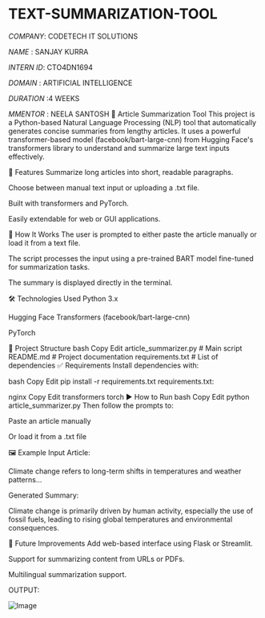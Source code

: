 # TEXT-SUMMARIZATION-TOOL

*COMPANY*: CODETECH IT SOLUTIONS

*NAME* : SANJAY KURRA

*INTERN ID*: CTO4DN1694

*DOMAIN* : ARTIFICIAL INTELLIGENCE

*DURATION* :4 WEEKS

*MMENTOR* : NEELA SANTOSH
📝 Article Summarization Tool
This project is a Python-based Natural Language Processing (NLP) tool that automatically generates concise summaries from lengthy articles. It uses a powerful transformer-based model (facebook/bart-large-cnn) from Hugging Face's transformers library to understand and summarize large text inputs effectively.

🚀 Features
Summarize long articles into short, readable paragraphs.

Choose between manual text input or uploading a .txt file.

Built with transformers and PyTorch.

Easily extendable for web or GUI applications.

📌 How It Works
The user is prompted to either paste the article manually or load it from a text file.

The script processes the input using a pre-trained BART model fine-tuned for summarization tasks.

The summary is displayed directly in the terminal.

🛠 Technologies Used
Python 3.x

Hugging Face Transformers (facebook/bart-large-cnn)

PyTorch

📂 Project Structure
bash
Copy
Edit
article_summarizer.py    # Main script
README.md                # Project documentation
requirements.txt         # List of dependencies
✅ Requirements
Install dependencies with:

bash
Copy
Edit
pip install -r requirements.txt
requirements.txt:

nginx
Copy
Edit
transformers
torch
▶️ How to Run
bash
Copy
Edit
python article_summarizer.py
Then follow the prompts to:

Paste an article manually

Or load it from a .txt file

🖼 Example
Input Article:

Climate change refers to long-term shifts in temperatures and weather patterns...

Generated Summary:

Climate change is primarily driven by human activity, especially the use of fossil fuels, leading to rising global temperatures and environmental consequences.

📌 Future Improvements
Add web-based interface using Flask or Streamlit.

Support for summarizing content from URLs or PDFs.

Multilingual summarization support.

OUTPUT:

![Image](https://github.com/user-attachments/assets/40cdc548-1ce7-43bb-bbc0-a6f3c3953267)

